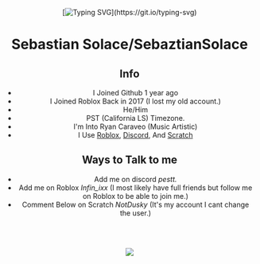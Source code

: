 <div align="center">


 [![Typing SVG](https://readme-typing-svg.demolab.com/?lines=yes;Fishy;Im+Tired;)](https://git.io/typing-svg)


# Sebastian Solace/SebaztianSolace
## Info
- I Joined Github 1 year ago
- I Joined Roblox Back in 2017 (I lost my old account.)
- He/Him
- PST (California LS) Timezone.
- I'm Into Ryan Caraveo (Music Artistic)
- I Use [Roblox](https://roblox.com/), [Discord](https://discord.com/), And [Scratch](https://scratch.mit.edu/)

## Ways to Talk to me
- Add me on discord *pestt.*
- Add me on Roblox *Infin_ixx* (I most likely have full friends but follow me on Roblox to be able to join me.)
- Comment Below on Scratch *NotDusky* (It's my account I cant change the user.)


 <br><br>

 
<img src="https://encrypted-tbn0.gstatic.com/images?q=tbn:ANd9GcRDb4GO7uWvWxIjQSaeOqyuqdsB9GacyeogJw&s"/> 

<br><br>

</div>



